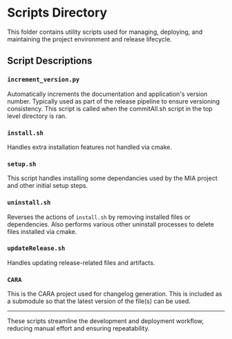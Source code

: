 # Scripts Directory

This folder contains utility scripts used for managing, deploying, and maintaining the project environment and release lifecycle.

## Script Descriptions

### `increment_version.py`
Automatically increments the documentation and application's version number. Typically used as part of the release pipeline to ensure versioning consistency. This script is called when the commitAll.sh script in the top level directory is ran.

### `install.sh`
Handles extra installation features not handled via cmake.

### `setup.sh`
This script handles installing some dependancies used by the MIA project and other initial setup steps.

### `uninstall.sh`
Reverses the actions of `install.sh` by removing installed files or dependencies. Also performs various other uninstall processes to delete files installed via cmake.

### `updateRelease.sh`
Handles updating release-related files and artifacts.

### `CARA`
This is the CARA project used for changelog generation. This is included as a submodule so that the latest version of the file(s) can be used.

---

These scripts streamline the development and deployment workflow, reducing manual effort and ensuring repeatability.
